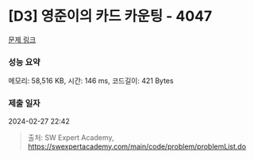 # [D3] 영준이의 카드 카운팅 - 4047 

[문제 링크](https://swexpertacademy.com/main/code/problem/problemDetail.do?contestProbId=AWIsY84KEPMDFAWN) 

### 성능 요약

메모리: 58,516 KB, 시간: 146 ms, 코드길이: 421 Bytes

### 제출 일자

2024-02-27 22:42



> 출처: SW Expert Academy, https://swexpertacademy.com/main/code/problem/problemList.do